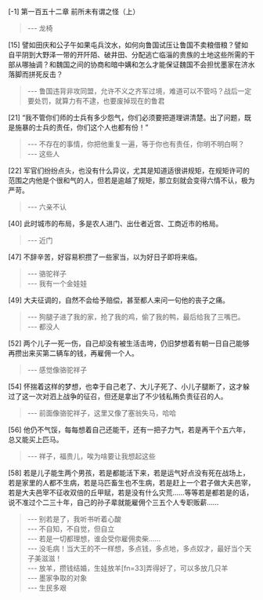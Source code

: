 
[-1] 第一百五十二章 前所未有谓之怪（上）
>--- 龙椅<br>

[15] 譬如田庆和公子午如果屯兵汶水，如何向鲁国试压让鲁国不卖粮借粮？譬如自平阴到大野泽一带的开阡陌、破井田、分配逃亡临淄的贵族的土地这些所需的干部从哪抽调？和魏国之间的协商和暗中媾和怎么才能保证魏国不会担忧墨家在济水落脚而拼死反击？
>--- 鲁国违背非攻同盟，允许不义之齐军过境，难道可以不管吗？战后一定要处罚，就算力有不逮，也要废掉现在的鲁君<br>

[21] “我不管你们师的士兵有多少怨气，你们必须要把道理讲清楚。出了问题，既是施暴的士兵的责任，你们这个人也都有份！”
>--- 不存在的事情，你把他重复一遍，等于你也有责任，你明不明白啊？<br>
>--- 这些人<br>

[22] 军官们纷纷点头，也没有什么异议，尤其是知道适很讲规矩，在规矩许可的范围之内他是个很和气的人，但若是逾越了规矩，那立刻就会变得六情不认，极为严苛。
>--- 六亲不认<br>

[40] 此时城市的布局，多是农人进门、出仕者近宫、工商近市的格局。
>--- 近门<br>

[47] 不辞辛苦，好容易积攒了一些家当，以为好日子即将来临。
>--- 骆驼祥子<br>
>--- 我有一个金娃娃<br>

[49] 大夫征调的，自然不会给予赔偿，甚至都人来问一句他的丧子之痛。
>--- 狗腿子进了我的家，抢了我的鸡，偷了我的鸭，最后给我了三嘴巴。<br>
>--- 都没人<br>

[52] 两个儿子一死一伤，自己却没有被生活击垮，仍旧梦想着有朝一日自己能够再攒出来买第二辆车的钱，再雇佣一个人。
>--- 感觉像骆驼祥子<br>

[54] 怀揣着这样的梦想，也幸于自己老了、大儿子死了、小儿子腿断了，这才躲过了这一次对泗上战争的征召，但还是拿出了不少钱私贿负责征召的人。
>--- 前面像骆驼祥子，这里又像了塞翁失马，哈哈<br>

[56] 他仍不气馁，每每想着自己还能干，还有一把子力气，若是再干个五六年，总又能买上匹马。
>--- 祥子，福贵儿，唉为啥要让我想起这些<br>

[58] 若是儿子能生两个男孩，若是都能活下来，若是运气好点没有死在战场上，若是家里的人都不生病，若是马匹畜生也不生病，若是赶上一个君子做大夫邑宰，若是大夫邑宰不征收双倍的丘甲赋，若是没有什么灾荒……等等若是都若是的话，说不准过个二三十年，自己的孙子辈就能雇佣个三五个人专职贩薪……
>--- 别若是了，我听书听着心酸<br>
>--- 不自知，不自觉，但自立<br>
>--- 若是一切都理想，谁会受你雇佣卖柴……<br>
>--- 没毛病！当大王的不一样想，多点钱，多点地，多点奴才，最好当个天子美滋滋！<br>
>--- 放羊，攒钱结婚，生娃放羊[fn=33]弄得好了，可以多放几只羊<br>
>--- 墨家争取的对象<br>
>--- 生民多艰<br>
